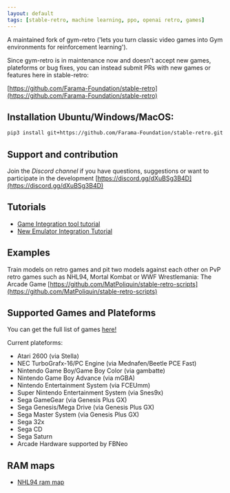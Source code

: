 ```yaml
---
layout: default
tags: [stable-retro, machine learning, ppo, openai retro, games]
---
```


A maintained fork of gym-retro ('lets you turn classic video games into Gym environments for reinforcement learning').

Since gym-retro is in maintenance now and doesn't accept new games, plateforms or bug fixes, you can instead submit PRs with new games or features here in stable-retro:

[https://github.com/Farama-Foundation/stable-retro](https://github.com/Farama-Foundation/stable-retro)


## Installation Ubuntu/Windows/MacOS:
```bash
pip3 install git+https://github.com/Farama-Foundation/stable-retro.git
```


## Support and contribution
Join the *Discord channel* if you have questions, suggestions or want to participate in the development
[https://discord.gg/dXuBSg3B4D](https://discord.gg/dXuBSg3B4D)


## Tutorials

*   [Game Integration tool tutorial](https://www.youtube.com/watch?v=lPYWaUAq_dY&list=PLmwlWbdWpZVvWqzOxu0jVBy-CaRpYha0t)
*   [New Emulator Integration Tutorial](https://www.videogames.ai/2023/06/22/Integrate-emulator-stable-retro.html)

## Examples

Train models on retro games and pit two models against each other on PvP retro games such as NHL94, Mortal Kombat or WWF Wrestlemania: The Arcade Game
[https://github.com/MatPoliquin/stable-retro-scripts](https://github.com/MatPoliquin/stable-retro-scripts)


## Supported Games and Plateforms

You can get the full list of games [here!](https://github.com/MatPoliquin/stable-retro/tree/master/retro/data/stable) 

Current plateforms:

*   Atari 2600 (via Stella)
*   NEC TurboGrafx-16/PC Engine (via Mednafen/Beetle PCE Fast)
*   Nintendo Game Boy/Game Boy Color (via gambatte)
*   Nintendo Game Boy Advance (via mGBA)
*   Nintendo Entertainment System (via FCEUmm)
*   Super Nintendo Entertainment System (via Snes9x)
*   Sega GameGear (via Genesis Plus GX)
*   Sega Genesis/Mega Drive (via Genesis Plus GX)
*   Sega Master System (via Genesis Plus GX)
*   Sega 32x
*   Sega CD
*   Sega Saturn
*   Arcade Hardware supported by FBNeo


## RAM maps

*   [NHL94 ram map](./ram_maps/nhl-94-ram-map)
